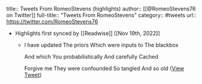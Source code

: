 title:: Tweets From RomeoStevens (highlights)
author:: [[@RomeoStevens76 on Twitter]]
full-title:: "Tweets From RomeoStevens"
category:: #tweets
url:: https://twitter.com/RomeoStevens76

- Highlights first synced by [[Readwise]] [[Nov 19th, 2022]]
	- I have updated
	  The priors
	  Which were inputs to
	  The blackbox
	  
	  And which
	  You probabilistically
	  And carefully
	  Cached
	  
	  Forgive me
	  They were confounded
	  So tangled
	  And so old ([View Tweet](https://twitter.com/RomeoStevens76/status/1578836672547954688))
